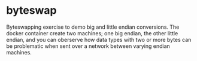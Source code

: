 # byteswap

Byteswapping exercise to demo big and little endian conversions. The docker container create two machines; one big endian, the other little endian, and you can oberserve how data types with two or more bytes can be problematic when sent over a network between varying endian machines.